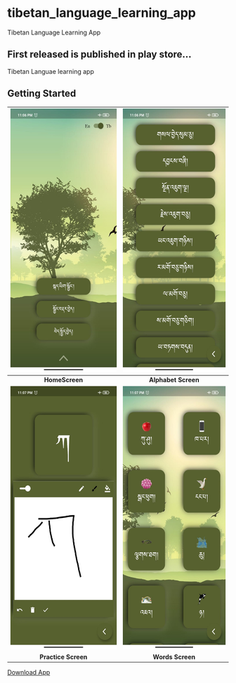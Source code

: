 # tibetan_language_learning_app

Tibetan Language Learning App

## First released is published in play store...   

Tibetan Languae learning app 

## Getting Started


| <img src="https://github.com/CodingWithTashi/TibetanLanguageLearningApp/blob/master/demo/home.jpeg?raw=true" width="300" height="600" /> | <img src="https://github.com/CodingWithTashi/TibetanLanguageLearningApp/blob/master/demo/alphabet.jpeg?raw=true" width="300" height="600" /> |
| :------------: | :------------: |   
| **HomeScreen** | **Alphabet Screen** |
| <img src="https://github.com/CodingWithTashi/TibetanLanguageLearningApp/blob/master/demo/practice.jpeg?raw=true" width="300" height="600" /> | <img src="https://github.com/CodingWithTashi/TibetanLanguageLearningApp/blob/master/demo/word.jpeg?raw=true" width="300" height="600" /> |
| **Practice Screen** | **Words Screen** |

[Download App](https://play.google.com/store/apps/details?id=com.kharagedition.tibetan_language_learning_app)

